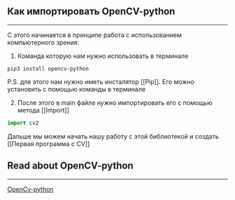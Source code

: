 ## Как импортировать OpenCV-python
-----
С этого начинается в принципе работа с использованием компьютерного зрения:

1. Команда которую нам нужно использовать в терминале 

```
pip3 install opencv-python
```

P.S. для этого нам нужно иметь инсталятор [[Pip]]. Его можно установить с помощью команды в терминале 

2. После этого в main файле нужно импортировать его с помощью метода [[Import]]   
```python
import cv2
```

Дальше мы можем начать нашу работу с этой библиотекой и создать [[Первая программа с CV]]

## Read about OpenCV-python
---
[OpenCv-python](https://pypi.org/project/opencv-python/)



